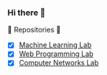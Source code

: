 ### Hi there 👋

🏪 Repositories  🏪

- [x] [Machine Learning Lab](https://github.com/amppmann/ML-Lab-SEE)
- [x] [Web Programming Lab](https://github.com/amppmann/WebP-Lab-Codes)
- [x] [Computer Networks Lab](https://github.com/amppmann/CN-Lab-Simulation) 
